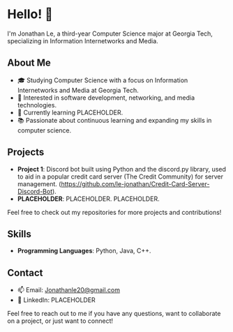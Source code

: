 # Hello! 👋

I'm Jonathan Le, a third-year Computer Science major at Georgia Tech, specializing in Information Internetworks and Media.

## About Me

- 🎓 Studying Computer Science with a focus on Information Internetworks and Media at Georgia Tech.
- 🔭 Interested in software development, networking, and media technologies.
- 🌱 Currently learning PLACEHOLDER.
- 📚 Passionate about continuous learning and expanding my skills in computer science.

## Projects

- **Project 1**: Discord bot built using Python and the discord.py library, used to aid in a popular credit card server (The Credit Community) for server management. (https://github.com/le-jonathan/Credit-Card-Server-Discord-Bot).
- **PLACEHOLDER**: PLACEHOLDER. PLACEHOLDER.

Feel free to check out my repositories for more projects and contributions!

## Skills

- **Programming Languages**: Python, Java, C++.

## Contact

- 📫 Email: Jonathanle20@gmail.com
- 💼 LinkedIn: PLACEHOLDER

Feel free to reach out to me if you have any questions, want to collaborate on a project, or just want to connect!
